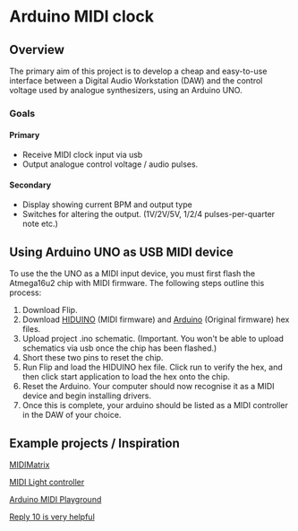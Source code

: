 # Arduino MIDI clock

## Overview

The primary aim of this project is to develop a cheap and easy-to-use interface between a Digital Audio Workstation (DAW) and the control voltage used by analogue synthesizers, using an Arduino UNO.


### Goals

#### Primary

 * Receive MIDI clock input via usb
 * Output analogue control voltage / audio pulses. 

#### Secondary

 * Display showing current BPM and output type
 * Switches for altering the output. (1V/2V/5V, 1/2/4 pulses-per-quarter note etc.)

## Using Arduino UNO as USB MIDI device

To use the the UNO as a MIDI input device, you must first flash the Atmega16u2 chip with MIDI firmware.
The following steps outline this process:

1. Download Flip.
2. Download [HIDUINO](https://github.com/ddiakopoulos/hiduino/tree/master/compiled_firmwares) (MIDI firmware) and [Arduino](https://github.com/arduino/ArduinoCore-avr/tree/master/firmwares/atmegaxxu2/arduino-usbserial) (Original firmware) hex files. 
3. Upload project .ino schematic. (Important. You won't be able to upload schematics via usb once the chip has been flashed.)
4. Short these two pins to reset the chip. 
5. Run Flip and load the HIDUINO hex file. Click run to verify the hex, and then click start application to load the hex onto the chip.
6. Reset the Arduino. Your computer should now recognise it as a MIDI device and begin installing drivers. 
7. Once this is complete, your arduino should be listed as a MIDI controller in the DAW of your choice. 


## Example projects / Inspiration
[MIDIMatrix](http://www.erikoostveen.co.uk/#anchor2)

[MIDI Light controller](https://www.youtube.com/watch?v=98BkaUU0cMQ)

[Arduino MIDI Playground](http://playground.arduino.cc/Main/MIDILibrary)

[Reply 10 is very helpful](http://forum.arduino.cc/index.php/topic,52076.0.html)